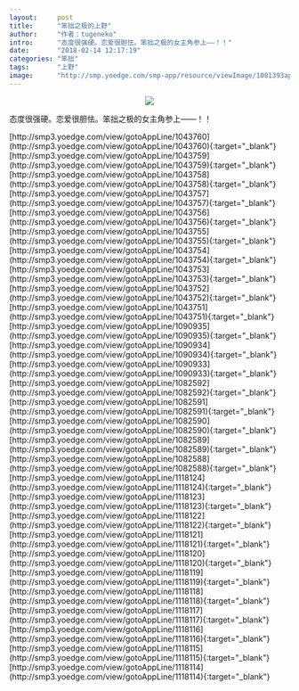 ```yaml
---
layout:     post
title:      "笨拙之极的上野"
author:     "作者：tugeneko"
intro:      "态度很强硬。恋爱很胆怯。笨拙之极的女主角参上——！！"
date:       "2018-02-14 12:17:19"
categories: "笨拙"
tags:       "上野"
image:      "http://smp.yoedge.com/smp-app/resource/viewImage/1001393appline.png"
---
```

<div style="text-align: center">
<p><img src="http://smp.yoedge.com/smp-app/resource/viewImage/1001393appline.png"/></p>
</div>
<p class="post-meta">
<span>态度很强硬。恋爱很胆怯。笨拙之极的女主角参上——！！</span>
</p>
[http://smp3.yoedge.com/view/gotoAppLine/1043760](http://smp3.yoedge.com/view/gotoAppLine/1043760){:target="_blank"}
[http://smp3.yoedge.com/view/gotoAppLine/1043759](http://smp3.yoedge.com/view/gotoAppLine/1043759){:target="_blank"}
[http://smp3.yoedge.com/view/gotoAppLine/1043758](http://smp3.yoedge.com/view/gotoAppLine/1043758){:target="_blank"}
[http://smp3.yoedge.com/view/gotoAppLine/1043757](http://smp3.yoedge.com/view/gotoAppLine/1043757){:target="_blank"}
[http://smp3.yoedge.com/view/gotoAppLine/1043756](http://smp3.yoedge.com/view/gotoAppLine/1043756){:target="_blank"}
[http://smp3.yoedge.com/view/gotoAppLine/1043755](http://smp3.yoedge.com/view/gotoAppLine/1043755){:target="_blank"}
[http://smp3.yoedge.com/view/gotoAppLine/1043754](http://smp3.yoedge.com/view/gotoAppLine/1043754){:target="_blank"}
[http://smp3.yoedge.com/view/gotoAppLine/1043753](http://smp3.yoedge.com/view/gotoAppLine/1043753){:target="_blank"}
[http://smp3.yoedge.com/view/gotoAppLine/1043752](http://smp3.yoedge.com/view/gotoAppLine/1043752){:target="_blank"}
[http://smp3.yoedge.com/view/gotoAppLine/1043751](http://smp3.yoedge.com/view/gotoAppLine/1043751){:target="_blank"}
[http://smp3.yoedge.com/view/gotoAppLine/1090935](http://smp3.yoedge.com/view/gotoAppLine/1090935){:target="_blank"}
[http://smp3.yoedge.com/view/gotoAppLine/1090934](http://smp3.yoedge.com/view/gotoAppLine/1090934){:target="_blank"}
[http://smp3.yoedge.com/view/gotoAppLine/1090933](http://smp3.yoedge.com/view/gotoAppLine/1090933){:target="_blank"}
[http://smp3.yoedge.com/view/gotoAppLine/1082592](http://smp3.yoedge.com/view/gotoAppLine/1082592){:target="_blank"}
[http://smp3.yoedge.com/view/gotoAppLine/1082591](http://smp3.yoedge.com/view/gotoAppLine/1082591){:target="_blank"}
[http://smp3.yoedge.com/view/gotoAppLine/1082590](http://smp3.yoedge.com/view/gotoAppLine/1082590){:target="_blank"}
[http://smp3.yoedge.com/view/gotoAppLine/1082589](http://smp3.yoedge.com/view/gotoAppLine/1082589){:target="_blank"}
[http://smp3.yoedge.com/view/gotoAppLine/1082588](http://smp3.yoedge.com/view/gotoAppLine/1082588){:target="_blank"}
[http://smp3.yoedge.com/view/gotoAppLine/1118124](http://smp3.yoedge.com/view/gotoAppLine/1118124){:target="_blank"}
[http://smp3.yoedge.com/view/gotoAppLine/1118123](http://smp3.yoedge.com/view/gotoAppLine/1118123){:target="_blank"}
[http://smp3.yoedge.com/view/gotoAppLine/1118122](http://smp3.yoedge.com/view/gotoAppLine/1118122){:target="_blank"}
[http://smp3.yoedge.com/view/gotoAppLine/1118121](http://smp3.yoedge.com/view/gotoAppLine/1118121){:target="_blank"}
[http://smp3.yoedge.com/view/gotoAppLine/1118120](http://smp3.yoedge.com/view/gotoAppLine/1118120){:target="_blank"}
[http://smp3.yoedge.com/view/gotoAppLine/1118119](http://smp3.yoedge.com/view/gotoAppLine/1118119){:target="_blank"}
[http://smp3.yoedge.com/view/gotoAppLine/1118118](http://smp3.yoedge.com/view/gotoAppLine/1118118){:target="_blank"}
[http://smp3.yoedge.com/view/gotoAppLine/1118117](http://smp3.yoedge.com/view/gotoAppLine/1118117){:target="_blank"}
[http://smp3.yoedge.com/view/gotoAppLine/1118116](http://smp3.yoedge.com/view/gotoAppLine/1118116){:target="_blank"}
[http://smp3.yoedge.com/view/gotoAppLine/1118115](http://smp3.yoedge.com/view/gotoAppLine/1118115){:target="_blank"}
[http://smp3.yoedge.com/view/gotoAppLine/1118114](http://smp3.yoedge.com/view/gotoAppLine/1118114){:target="_blank"}


